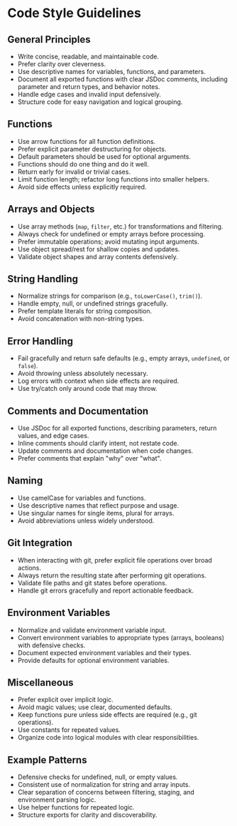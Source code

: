 # Code Style Guidelines

## General Principles
- Write concise, readable, and maintainable code.
- Prefer clarity over cleverness.
- Use descriptive names for variables, functions, and parameters.
- Document all exported functions with clear JSDoc comments, including parameter and return types, and behavior notes.
- Handle edge cases and invalid input defensively.
- Structure code for easy navigation and logical grouping.

## Functions
- Use arrow functions for all function definitions.
- Prefer explicit parameter destructuring for objects.
- Default parameters should be used for optional arguments.
- Functions should do one thing and do it well.
- Return early for invalid or trivial cases.
- Limit function length; refactor long functions into smaller helpers.
- Avoid side effects unless explicitly required.

## Arrays and Objects
- Use array methods (`map`, `filter`, etc.) for transformations and filtering.
- Always check for undefined or empty arrays before processing.
- Prefer immutable operations; avoid mutating input arguments.
- Use object spread/rest for shallow copies and updates.
- Validate object shapes and array contents defensively.

## String Handling
- Normalize strings for comparison (e.g., `toLowerCase()`, `trim()`).
- Handle empty, null, or undefined strings gracefully.
- Prefer template literals for string composition.
- Avoid concatenation with non-string types.

## Error Handling
- Fail gracefully and return safe defaults (e.g., empty arrays, `undefined`, or `false`).
- Avoid throwing unless absolutely necessary.
- Log errors with context when side effects are required.
- Use try/catch only around code that may throw.

## Comments and Documentation
- Use JSDoc for all exported functions, describing parameters, return values, and edge cases.
- Inline comments should clarify intent, not restate code.
- Update comments and documentation when code changes.
- Prefer comments that explain "why" over "what".

## Naming
- Use camelCase for variables and functions.
- Use descriptive names that reflect purpose and usage.
- Use singular names for single items, plural for arrays.
- Avoid abbreviations unless widely understood.

## Git Integration
- When interacting with git, prefer explicit file operations over broad actions.
- Always return the resulting state after performing git operations.
- Validate file paths and git states before operations.
- Handle git errors gracefully and report actionable feedback.

## Environment Variables
- Normalize and validate environment variable input.
- Convert environment variables to appropriate types (arrays, booleans) with defensive checks.
- Document expected environment variables and their types.
- Provide defaults for optional environment variables.

## Miscellaneous
- Prefer explicit over implicit logic.
- Avoid magic values; use clear, documented defaults.
- Keep functions pure unless side effects are required (e.g., git operations).
- Use constants for repeated values.
- Organize code into logical modules with clear responsibilities.

## Example Patterns
- Defensive checks for undefined, null, or empty values.
- Consistent use of normalization for string and array inputs.
- Clear separation of concerns between filtering, staging, and environment parsing logic.
- Use helper functions for repeated logic.
- Structure exports for clarity and discoverability.